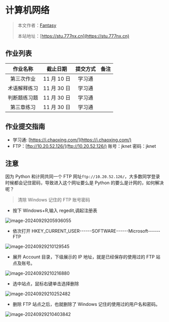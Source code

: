 # 计算机网络

> 本文作者：[Fantasy](https://www.777nx.cn/personal/about/)
>
> 本站地址：[https://stu.777nx.cn](https://stu.777nx.cn)

## 作业列表

|   作业名称    |  截止日期   | 提交方式 | 备注 |
| :-----------: | :---------: | :------: | :--: |
|  第三次作业   | 11 月 10 日 |  学习通  |      |
| 术语解释练习  | 11 月 30 日 |  学习通  |      |
| 判断题练习题  | 11 月 30 日 |  学习通  |      |
|  第三章练习   | 11 月 30 日 |  学习通  |      |

## 作业提交指南

- 学习通: [https://i.chaoxing.com/](https://i.chaoxing.com/)
- FTP：[ftp://10.20.52.126/](ftp://10.20.52.126/) 账号：jknet 密码：jknet

## 注意

因为 Python 和计网共同一个 FTP 网址`ftp://10.20.52.126/`，大多数同学登录时候都会记住密码，导致进入这个网址要么是 Python 的要么是计网的，如何解决呢？

> 清除 Windows 记住的 FTP 账号密码

- 按下 Windows+R,输入 regedit,调起注册表

![image-20240929205936055](https://img.777nx.cn/test/image-20240929205936055.png)

- 依次打开 HKEY_CURRENT_USER------SOFTWARE------Microsoft------FTP

![image-20240929210129545](https://img.777nx.cn/test/image-20240929210129545.png)

- 展开 Account 目录，下级展示的 IP 地址，就是已经保存的使用过的 FTP 站点及账号。

![image-20240929210216880](https://img.777nx.cn/test/image-20240929210216880.png)

- 选中站点，鼠标右键单击选择删除

![image-20240929210252482](https://img.777nx.cn/test/image-20240929210252482.png)

- 删除 FTP 站点之后，也就删除了 Windows 记住的使用过的用户名和密码。

![image-20240929210403842](https://img.777nx.cn/test/image-20240929210403842.png)
